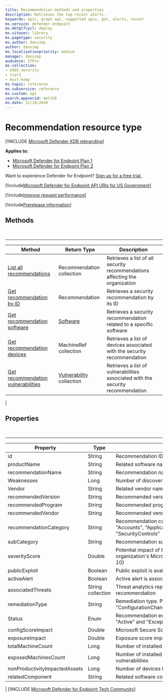 ```yaml
---
title: Recommendation methods and properties
description: Retrieves the top recent alerts.
keywords: apis, graph api, supported apis, get, alerts, recent
ms.service: defender-endpoint
ms.mktglfcycl: deploy
ms.sitesec: library
ms.pagetype: security
ms.author: dansimp
author: dansimp
ms.localizationpriority: medium
manager: dansimp
audience: ITPro
ms.collection: 
- m365-security
- tier3
- must-keep
ms.topic: reference
ms.subservice: reference
ms.custom: api
search.appverid: met150
ms.date: 12/18/2020
---
```


# Recommendation resource type

[!INCLUDE [Microsoft Defender XDR rebranding](../../../includes/microsoft-defender.md)]


**Applies to:**
- [Microsoft Defender for Endpoint Plan 1](https://go.microsoft.com/fwlink/p/?linkid=2154037)
- [Microsoft Defender for Endpoint Plan 2](https://go.microsoft.com/fwlink/p/?linkid=2154037)

Want to experience Defender for Endpoint? [Sign up for a free trial.](https://signup.microsoft.com/create-account/signup?products=7f379fee-c4f9-4278-b0a1-e4c8c2fcdf7e&ru=https://aka.ms/MDEp2OpenTrial?ocid=docs-wdatp-exposedapis-abovefoldlink)

[!include[Microsoft Defender for Endpoint API URIs for US Government](../../../includes/microsoft-defender-api-usgov.md)]

[!include[Improve request performance](../../../includes/improve-request-performance.md)]

[!include[Prerelease information](../../../includes/prerelease.md)]

## Methods

<br>

****

|Method|Return Type|Description|
|---|---|---|
|[List all recommendations](get-all-recommendations.md)|Recommendation collection|Retrieves a list of all security recommendations affecting the organization|
|[Get recommendation by ID](get-recommendation-by-id.md)|Recommendation|Retrieves a security recommendation by its ID|
|[Get recommendation software](list-recommendation-software.md)|[Software](software.md)|Retrieves a security recommendation related to a specific software|
|[Get recommendation devices](get-recommendation-machines.md)|MachineRef collection|Retrieves a list of devices associated with the security recommendation|
|[Get recommendation vulnerabilities](get-recommendation-vulnerabilities.md)|[Vulnerability](vulnerability.md) collection|Retrieves a list of vulnerabilities associated with the security recommendation|
|

## Properties

<br>

****

|Property|Type|Description|
|---|---|---|
|id|String|Recommendation ID|
|productName|String|Related software name|
|recommendationName|String|Recommendation name|
|Weaknesses|Long|Number of discovered vulnerabilities|
|Vendor|String|Related vendor name|
|recommendedVersion|String|Recommended version|
|recommendedProgram|String|Recommended program|
|recommendedVendor|String|Recommended vendor|
|recommendationCategory|String|Recommendation category. Possible values are: "Accounts", "Application", "Network", "OS", "SecurityControls"|
|subCategory|String|Recommendation sub-category|
|severityScore|Double|Potential impact of the configuration to the organization's Microsoft Secure Score for Devices (1-10)|
|publicExploit|Boolean|Public exploit is available|
|activeAlert|Boolean|Active alert is associated with this recommendation|
|associatedThreats|String collection|Threat analytics report is associated with this recommendation|
|remediationType|String|Remediation type. Possible values are: "ConfigurationChange","Update","Upgrade","Uninstall"|
|Status|Enum|Recommendation exception status. Possible values are: "Active" and "Exception"|
|configScoreImpact|Double|Microsoft Secure Score for Devices impact|
|exposureImpact|Double|Exposure score impact|
|totalMachineCount|Long|Number of installed devices|
|exposedMachinesCount|Long|Number of installed devices that are exposed to vulnerabilities|
|nonProductivityImpactedAssets|Long|Number of devices that are not affected|
|relatedComponent|String|Related software component|
|
[!INCLUDE [Microsoft Defender for Endpoint Tech Community](../../../includes/defender-mde-techcommunity.md)]
